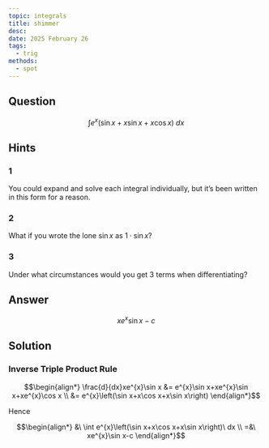 ```yaml
---
topic: integrals
title: shimmer
desc: 
date: 2025 February 26
tags:
  - trig
methods:
  - spot
---
```



## Question
```math
\int
  e^x \left( \sin{x} + x \sin{x} + x \cos{x} \right)
\ dx
```


## Hints

### 1
You could expand and solve each integral individually, but it’s been written in this form for a reason.

### 2
What if you wrote the lone $\sin{x}$ as $1 \cdot \sin{x}$?

### 3
Under what circumstances would you get 3 terms when differentiating?


## Answer
```math
xe^{x}\sin x-c
```


## Solution

### Inverse Triple Product Rule
```math
\begin{align*}
  \frac{d}{dx}xe^{x}\sin x
    &= e^{x}\sin x+xe^{x}\sin x+xe^{x}\cos x
  \\ &= e^{x}\left(\sin x+x\cos x+x\sin x\right)
\end{align*}
```

Hence

```math
\begin{align*}
  &\ \int e^{x}\left(\sin x+x\cos x+x\sin x\right)\ dx
  \\ =&\ xe^{x}\sin x-c
\end{align*}
```
